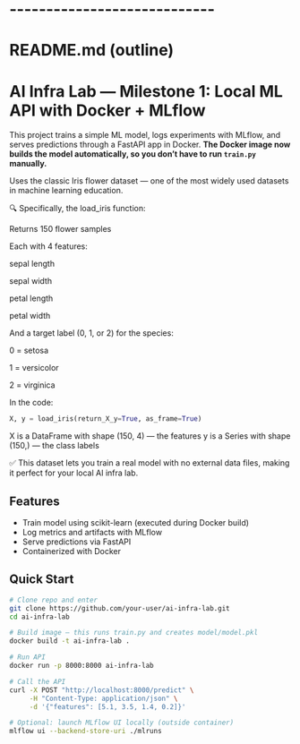 
# ----------------------------
# README.md (outline)

# AI Infra Lab — Milestone 1: Local ML API with Docker + MLflow

This project trains a simple ML model, logs experiments with MLflow, and serves predictions through a FastAPI app in Docker. **The Docker image now builds the model automatically, so you don’t have to run `train.py` manually.**

Uses the classic Iris flower dataset — one of the most widely used datasets in machine learning education.

🔍 Specifically, the load_iris function:

Returns 150 flower samples

Each with 4 features:

sepal length

sepal width

petal length

petal width

And a target label (0, 1, or 2) for the species:

0 = setosa

1 = versicolor

2 = virginica

In the code: 
```python
X, y = load_iris(return_X_y=True, as_frame=True)
```

X is a DataFrame with shape (150, 4) — the features
y is a Series with shape (150,) — the class labels

✅ This dataset lets you train a real model with no external data files, making it perfect for your local AI infra lab.

## Features
- Train model using scikit-learn (executed during Docker build)
- Log metrics and artifacts with MLflow
- Serve predictions via FastAPI
- Containerized with Docker

## Quick Start

```bash
# Clone repo and enter
git clone https://github.com/your-user/ai-infra-lab.git
cd ai-infra-lab

# Build image — this runs train.py and creates model/model.pkl
docker build -t ai-infra-lab .

# Run API
docker run -p 8000:8000 ai-infra-lab

# Call the API
curl -X POST "http://localhost:8000/predict" \
     -H "Content-Type: application/json" \
     -d '{"features": [5.1, 3.5, 1.4, 0.2]}'

# Optional: launch MLflow UI locally (outside container)
mlflow ui --backend-store-uri ./mlruns
```
